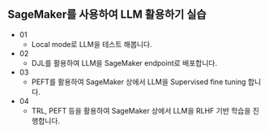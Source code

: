 
## SageMaker를 사용하여 LLM 활용하기 실습

- 01
  - Local mode로 LLM을 테스트 해봅니다.
- 02
  - DJL를 활용하여 LLM을 SageMaker endpoint로 배포합니다.
- 03
  - PEFT를 활용하여 SageMaker 상에서 LLM을 Supervised fine tuning 합니다.
- 04
  - TRL, PEFT 등을 활용하여 SageMaker 상에서 LLM을 RLHF 기반 학습을 진행합니다.